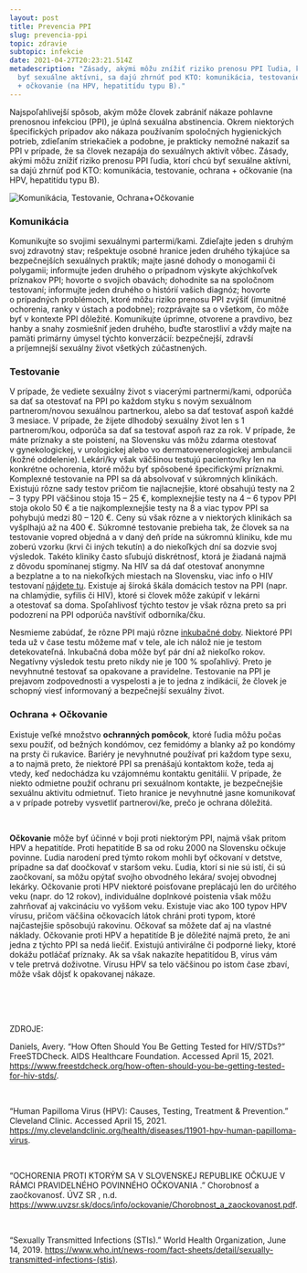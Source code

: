 ```yaml
---
layout: post
title: Prevencia PPI
slug: prevencia-ppi
topic: zdravie
subtopic: infekcie
date: 2021-04-27T20:23:21.514Z
metadescription: "Zásady, akými môžu znížiť riziko prenosu PPI ľudia, ktorí chcú
  byť sexuálne aktívni, sa dajú zhrnúť pod KTO: komunikácia, testovanie, ochrana
  + očkovanie (na HPV, hepatitídu typu B)."
---
```

Najspoľahlivejší spôsob, akým môže človek zabrániť nákaze pohlavne prenosnou infekciou (PPI), je úplná sexuálna abstinencia. Okrem niektorých špecifických prípadov ako nákaza používaním spoločných hygienických potrieb, zdieľaním striekačiek a podobne, je prakticky nemožné nakaziť sa PPI v prípade, že sa človek nezapája do sexuálnych aktivít vôbec. Zásady, akými môžu znížiť riziko prenosu PPI ľudia, ktorí chcú byť sexuálne aktívni, sa dajú zhrnúť pod KTO: komunikácia, testovanie, ochrana + očkovanie (na HPV, hepatitídu typu B). 

<div class="flex flex-wrap justify-around">
<img src="/images/uploads/kto.jpg" alt="Komunikácia, Testovanie, Ochrana+Očkovanie">
</div>

### **Komunikácia**

Komunikujte so svojimi sexuálnymi partermi/kami. Zdieľajte jeden s druhým svoj zdravotný stav; rešpektuje osobné hranice jeden druhého týkajúce sa bezpečnejších sexuálnych praktík; majte jasné dohody o monogamii či polygamii; informujte jeden druhého o prípadnom výskyte akýchkoľvek príznakov PPI; hovorte o svojich obavách; dohodnite sa na spoločnom testovaní; informujte jeden druhého o histórií vašich diagnóz; hovorte o prípadných problémoch, ktoré môžu riziko prenosu PPI zvýšiť (imunitné ochorenia, ranky v ústach a podobne); rozprávajte sa o všetkom, čo môže byť v kontexte PPI dôležité. Komunikujte úprimne, otvorene a pravdivo, bez hanby a snahy zosmiešniť jeden druhého, buďte starostliví a vždy majte na pamäti primárny úmysel týchto konverzácií: bezpečnejší, zdravší a príjemnejší sexuálny život všetkých zúčastnených. 

### **Testovanie**

V prípade, že vediete sexuálny život s viacerými partnermi/kami, odporúča sa dať sa otestovať na PPI po každom styku s novým sexuálnom partnerom/novou sexuálnou partnerkou, alebo sa dať testovať aspoň každé 3 mesiace. V prípade, že žijete dlhodobý sexuálny život len s 1 partnerom/kou, odporúča sa dať sa testovať aspoň raz za rok. V prípade, že máte príznaky a ste poistení, na Slovensku vás môžu zdarma otestovať v gynekologickej, v urologickej alebo vo dermatovenerologickej ambulancii (kožné oddelenie). Lekári/ky však väčšinou testujú pacientov/ky len na konkrétne ochorenia, ktoré môžu byť spôsobené špecifickými príznakmi. Komplexné testovanie na PPI sa dá absolvovať v súkromných klinikách. Existujú rôzne sady testov pričom tie najlacnejšie, ktoré obsahujú testy na 2 – 3 typy PPI väčšinou stoja 15 – 25 €, komplexnejšie testy na 4 – 6 typov PPI stoja okolo 50 € a tie najkomplexnejšie testy na 8 a viac typov PPI sa pohybujú medzi 80 – 120 €. Ceny sú však rôzne a v niektorých klinikách sa vyšplhajú až na 400 €. Súkromné testovanie prebieha tak, že človek sa na testovanie vopred objedná a v daný deň príde na súkromnú kliniku, kde mu zoberú vzorku (krvi či iných tekutín) a do niekoľkých dní sa dozvie svoj výsledok. Takéto kliniky často sľubujú diskrétnosť, ktorá je žiadaná najmä z dôvodu spomínanej stigmy. Na HIV sa dá dať otestovať anonymne a bezplatne a to na niekoľkých miestach na Slovensku, viac info o HIV testovaní [nájdete tu](http://hivaids.sk/testovanie-na-hiv/kde-sa-na-slovensku-testuje-na-hiv/)[](http://hivaids.sk/testovanie-na-hiv/kde-sa-na-slovensku-testuje-na-hiv/). Existuje aj široká škála domácich testov na PPI (napr. na chlamýdie, syfilis či HIV), ktoré si človek môže zakúpiť v lekárni a otestovať sa doma. Spoľahlivosť týchto testov je však rôzna preto sa pri podozrení na PPI odporúča navštíviť odborníka/čku. 

<div class='f-zdravie box-post'>
Nesmieme zabúdať, že rôzne PPI majú rôzne <a href="https://slovnik.aktuality.sk/slovnik-cudzich-slov/?q=inkuba%C4%8Dn%C3%A1+doba" target="_blank">inkubačné doby</a>. Niektoré PPI teda už v čase testu môžeme mať v tele, ale ich nálož nie je testom detekovateľná. Inkubačná doba môže byť pár dní až niekoľko rokov. Negatívny výsledok testu preto nikdy nie je 100 % spoľahlivý. Preto je nevyhnutné testovať sa opakovane a pravidelne. Testovanie na PPI je prejavom zodpovednosti a vyspelosti a je to jedna z indikácií, že človek je schopný viesť informovaný a bezpečnejší sexuálny život. 

</div>

### **Ochrana + Očkovanie**

Existuje veľké množstvo **ochranných pomôcok**, ktoré ľudia môžu počas sexu použiť, od bežných kondómov, cez femidómy a blanky až po kondómy na prsty či rukavice. Bariéry je nevyhnutné používať pri každom type sexu, a to najmä preto, že niektoré PPI sa prenášajú kontaktom kože, teda aj vtedy, keď nedochádza ku vzájomnému kontaktu genitálií. V prípade, že niekto odmietne použiť ochranu pri sexuálnom kontakte, je bezpečnejšie sexuálnu aktivitu odmietnuť. Tieto hranice je nevyhnutné jasne komunikovať a v prípade potreby vysvetliť partnerovi/ke, prečo je ochrana dôležitá. 

<br>

**Očkovanie** môže byť účinné v boji proti niektorým PPI, najmä však pritom HPV a hepatitíde. Proti hepatitíde B sa od roku 2000 na Slovensku očkuje povinne. Ľudia narodení pred týmto rokom mohli byť očkovaní v detstve, prípadne sa dať doočkovať v staršom veku. Ľudia, ktorí si nie sú istí, či sú zaočkovaní, sa môžu opýtať svojho obvodného lekára/ svojej obvodnej lekárky. Očkovanie proti HPV niektoré poisťovane preplácajú len do určitého veku (napr. do 12 rokov), individuálne doplnkové poistenia však môžu zahrňovať aj vakcináciu vo vyššom veku. Existuje viac ako 100 typov HPV vírusu, pričom väčšina očkovacích látok chráni proti typom, ktoré najčastejšie spôsobujú rakovinu. Očkovať sa môžete dať aj na vlastné náklady. Očkovanie proti HPV a hepatitíde B je dôležité najmä preto, že ani jedna z týchto PPI sa nedá liečiť. Existujú antivirálne či podporné lieky, ktoré dokážu potláčať príznaky. Ak sa však nakazíte hepatitídou B, vírus vám v tele pretrvá doživotne. Vírusu HPV sa telo väčšinou po istom čase zbaví, môže však dôjsť k opakovanej nákaze.

<br>

<br>

<br>

<p class="important-text">ZDROJE:</p>

Daniels, Avery. “How Often Should You Be Getting Tested for HIV/STDs?” FreeSTDCheck. AIDS Healthcare Foundation. Accessed April 15, 2021. https://www.freestdcheck.org/how-often-should-you-be-getting-tested-for-hiv-stds/. 

<br>

“Human Papilloma Virus (HPV): Causes, Testing, Treatment &amp; Prevention.” Cleveland Clinic. Accessed April 15, 2021. https://my.clevelandclinic.org/health/diseases/11901-hpv-human-papilloma-virus. 

<br>

“OCHORENIA PROTI KTORÝM SA V SLOVENSKEJ REPUBLIKE OČKUJE V RÁMCI PRAVIDELNÉHO POVINNÉHO OČKOVANIA .” Chorobnosť a zaočkovanosť. ÚVZ SR , n.d. https://www.uvzsr.sk/docs/info/ockovanie/Chorobnost_a_zaockovanost.pdf. 

<br>

“Sexually Transmitted Infections (STIs).” World Health Organization, June 14, 2019. https://www.who.int/news-room/fact-sheets/detail/sexually-transmitted-infections-(stis).